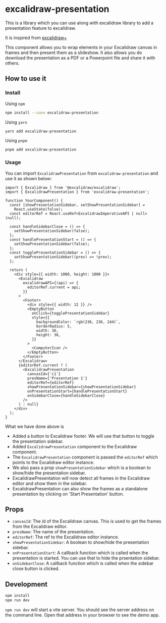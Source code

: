 # excalidraw-presentation

This is a library which you can use along with excalidraw library to add a presentation feature to excalidraw.

It is inspired from [excalidraw+](https://plus.excalidraw.com/)

This component allows you to wrap elements in your Excalidraw canvas in frames and then present them as a slideshow.
It also allows you do download the presentation as a PDF or a Powerpoint file and share it with others.

## How to use it

### Install

Using `npm`

```bash
npm install --save excalidraw-presentation
```

Using `yarn`

```bash
yarn add excalidraw-presentation
```

Using `pnpm`

```bash
pnpm add excalidraw-presentation
```

### Usage

You can import `ExcalidrawPresentation` from `excalidraw-presentation` and use it as shown below:

```tsx
import { Excalidraw } from '@excalidraw/excalidraw';
import { ExcalidrawPresentation } from 'excalidraw-presentation';

function YourComponent() {
  const [showPresentationSidebar, setShowPresentationSidebar] =
    React.useState(false);
  const editorRef = React.useRef<ExcalidrawImperativeAPI | null>(null);

  const handleSidebarClose = () => {
    setShowPresentationSidebar(false);
  };
  const handlePresentationStart = () => {
    setShowPresentationSidebar(false);
  };
  const togglePresentationSidebar = () => {
    setShowPresentationSidebar((prev) => !prev);
  };

  return (
    <div style={{ width: 1000, height: 1000 }}>
      <Excalidraw
        excalidrawAPI={(api) => {
          editorRef.current = api;
        }}
      >
        <Footer>
          <div style={{ width: 12 }} />
          <EmptyButton
            onClick={togglePresentationSidebar}
            style={{
              backgroundColor: `rgb(236, 236, 244)`,
              borderRadius: 5,
              width: 36,
              height: 36,
            }}
          >
            <ComputerIcon />
          </EmptyButton>
        </Footer>
      </Excalidraw>
      {editorRef.current ? (
        <ExcalidrawPresentation
          canvasId={'c1'}
          presName={'Presentation 1'}
          editorRef={editorRef}
          showPresentationSidebar={showPresentationSidebar}
          onPresentationStart={handlePresentationStart}
          onSidebarClose={handleSidebarClose}
        />
      ) : null}
    </div>
  );
}
```

What we have done above is

- Added a button to Excalidraw footer. We will use that button to toggle the presentation sidebar.
- Added `ExcalidrawPresentation` component to the Excalidraw component.
- The `ExcalidrawPresentation` component is passed the `editorRef` which points to the Excalidraw editor instance.
- We also pass a prop `showPresentationSidebar` which is a boolean to show/hide the presentation sidebar.
- ExcalidrawPresentation will now detect all frames in the Excalidraw editor and show them in the sidebar.
- ExcalidrawPresentation can also show the frames as a standalone presentation by clicking on 'Start Presentation' button.

## Props

- `canvasId`: The id of the Excalidraw canvas. This is used to get the frames from the Excalidraw editor.
- `presName`: The name of the presentation.
- `editorRef`: The ref to the Excalidraw editor instance.
- `showPresentationSidebar`: A boolean to show/hide the presentation sidebar.
- `onPresentationStart`: A callback function which is called when the presentation is started. You can use that to hide the prsentation sidebar.
- `onSidebarClose`: A callback function which is called when the sidebar close button is clicked.

## Development

```bash
npm install
npm run dev
```

`npm run dev` will start a vite server. You should see the server address on the command line. Open that address in your browser to see the demo app.
